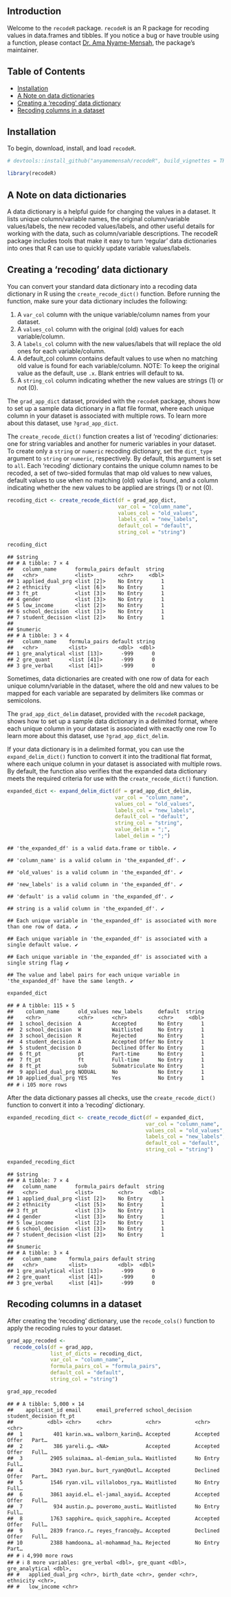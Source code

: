 ## Introduction

Welcome to the `recodeR` package. `recodeR` is an R package for recoding
values in data.frames and tibbles. If you notice a bug or have trouble
using a function, please contact [Dr. Ama
Nyame-Mensah](mailto:ama@anyamemensah.com), the package’s maintainer.

## Table of Contents

- [Installation](#installation)
- [A Note on data dictionaries](#a-note-on-data-dictionaries)
- [Creating a ‘recoding’ data
  dictionary](#creating-a-recoding-data-dictionary)
- [Recoding columns in a dataset](#recoding-columns-in-a-dataset)

## Installation

To begin, download, install, and load `recodeR`.

``` r
# devtools::install_github("anyamemensah/recodeR", build_vignettes = TRUE)

library(recodeR)
```

## A Note on data dictionaries

A data dictionary is a helpful guide for changing the values in a
dataset. It lists unique column/variable names, the original
column/variable values/labels, the new recoded values/labels, and other
useful details for working with the data, such as column/variable
descriptions. The recodeR package includes tools that make it easy to
turn ‘regular’ data dictionaries into ones that R can use to quickly
update variable values/labels.

## Creating a ‘recoding’ data dictionary

You can convert your standard data dictionary into a recoding data
dictionary in R using the `create_recode_dict()` function. Before
running the function, make sure your data dictionary includes the
following:

1.  A `var_col` column with the unique variable/column names from your
    dataset.
2.  A `values_col` column with the original (old) values for each
    variable/column.
3.  A `labels_col` column with the new values/labels that will replace
    the old ones for each variable/column.
4.  A default_col column contains default values to use when no matching
    old value is found for each variable/column. NOTE: To keep the
    original value as the default, use `.x`. Blank entries will default
    to `NA`.
5.  A `string_col` column indicating whether the new values are
    strings (1) or not (0).

The `grad_app_dict` dataset, provided with the `recodeR` package, shows
how to set up a sample data dictionary in a flat file format, where each
unique column in your dataset is associated with multiple rows. To learn
more about this dataset, use `?grad_app_dict`.

The `create_recode_dict()` function creates a list of ‘recoding’
dictionaries: one for string variables and another for numeric variables
in your dataset. To create only a `string` or `numeric` recoding
dictionary, set the `dict_type` argument to `string` or `numeric`,
respectively. By default, this argument is set to `all`. Each ‘recoding’
dictionary contains the unique column names to be recoded, a set of
two-sided formulas that map old values to new values, default values to
use when no matching (old) value is found, and a column indicating
whether the new values to be applied are strings (1) or not (0).

``` r
recoding_dict <- create_recode_dict(df = grad_app_dict,
                                    var_col = "column_name",
                                    values_col = "old_values",
                                    labels_col = "new_labels",
                                    default_col = "default",
                                    string_col = "string")

recoding_dict
```

    ## $string
    ## # A tibble: 7 × 4
    ##   column_name      formula_pairs default  string
    ##   <chr>            <list>        <chr>     <dbl>
    ## 1 applied_dual_prg <list [2]>    No Entry      1
    ## 2 ethnicity        <list [6]>    No Entry      1
    ## 3 ft_pt            <list [3]>    No Entry      1
    ## 4 gender           <list [3]>    No Entry      1
    ## 5 low_income       <list [2]>    No Entry      1
    ## 6 school_decision  <list [3]>    No Entry      1
    ## 7 student_decision <list [2]>    No Entry      1
    ## 
    ## $numeric
    ## # A tibble: 3 × 4
    ##   column_name    formula_pairs default string
    ##   <chr>          <list>          <dbl>  <dbl>
    ## 1 gre_analytical <list [13]>      -999      0
    ## 2 gre_quant      <list [41]>      -999      0
    ## 3 gre_verbal     <list [41]>      -999      0

Sometimes, data dictionaries are created with one row of data for each
unique column/variable in the dataset, where the old and new values to
be mapped for each variable are separated by delimiters like commas or
semicolons.

The `grad_app_dict_delim` dataset, provided with the `recodeR` package,
shows how to set up a sample data dictionary in a delimited format,
where each unique column in your dataset is associated with exactly one
row To learn more about this dataset, use `?grad_app_dict_delim`.

If your data dictionary is in a delimited format, you can use the
`expand_delim_dict()` function to convert it into the traditional flat
format, where each unique column in your dataset is associated with
multiple rows. By default, the function also verifies that the expanded
data dictionary meets the required criteria for use with the
`create_recode_dict()` function.

``` r
expanded_dict <- expand_delim_dict(df = grad_app_dict_delim,
                                   var_col = "column_name",
                                   values_col = "old_values",
                                   labels_col = "new_labels",
                                   default_col = "default",
                                   string_col = "string",
                                   value_delim = ";",
                                   label_delim = ";")
```

    ## 'the_expanded_df' is a valid data.frame or tibble. ✔

    ## 'column_name' is a valid column in 'the_expanded_df'. ✔

    ## 'old_values' is a valid column in 'the_expanded_df'. ✔

    ## 'new_labels' is a valid column in 'the_expanded_df'. ✔

    ## 'default' is a valid column in 'the_expanded_df'. ✔

    ## string is a valid column in 'the_expanded_df'. ✔

    ## Each unique variable in 'the_expanded_df' is associated with more than one row of data. ✔

    ## Each unique variable in 'the_expanded_df' is associated with a single default value. ✔

    ## Each unique variable in 'the_expanded_df' is associated with a single string flag ✔

    ## The value and label pairs for each unique variable in 'the_expanded_df' have the same length. ✔

``` r
expanded_dict
```

    ## # A tibble: 115 × 5
    ##    column_name      old_values new_labels     default  string
    ##    <chr>            <chr>      <chr>          <chr>     <dbl>
    ##  1 school_decision  A          Accepted       No Entry      1
    ##  2 school_decision  W          Waitlisted     No Entry      1
    ##  3 school_decision  R          Rejected       No Entry      1
    ##  4 student_decision A          Accepted Offer No Entry      1
    ##  5 student_decision D          Declined Offer No Entry      1
    ##  6 ft_pt            pt         Part-time      No Entry      1
    ##  7 ft_pt            ft         Full-time      No Entry      1
    ##  8 ft_pt            sub        Submatriculate No Entry      1
    ##  9 applied_dual_prg NODUAL     No             No Entry      1
    ## 10 applied_dual_prg YES        Yes            No Entry      1
    ## # ℹ 105 more rows

After the data dictionary passes all checks, use the
`create_recode_dict()` function to convert it into a ‘recoding’
dictionary.

``` r
expanded_recoding_dict <- create_recode_dict(df = expanded_dict,
                                             var_col = "column_name",
                                             values_col = "old_values",
                                             labels_col = "new_labels",
                                             default_col = "default",
                                             string_col = "string")

expanded_recoding_dict
```

    ## $string
    ## # A tibble: 7 × 4
    ##   column_name      formula_pairs default  string
    ##   <chr>            <list>        <chr>     <dbl>
    ## 1 applied_dual_prg <list [2]>    No Entry      1
    ## 2 ethnicity        <list [5]>    No Entry      1
    ## 3 ft_pt            <list [3]>    No Entry      1
    ## 4 gender           <list [3]>    No Entry      1
    ## 5 low_income       <list [2]>    No Entry      1
    ## 6 school_decision  <list [3]>    No Entry      1
    ## 7 student_decision <list [2]>    No Entry      1
    ## 
    ## $numeric
    ## # A tibble: 3 × 4
    ##   column_name    formula_pairs default string
    ##   <chr>          <list>          <dbl>  <dbl>
    ## 1 gre_analytical <list [13]>      -999      0
    ## 2 gre_quant      <list [41]>      -999      0
    ## 3 gre_verbal     <list [41]>      -999      0

## Recoding columns in a dataset

After creating the ‘recoding’ dictionary, use the `recode_cols()`
function to apply the recoding rules to your dataset.

``` r
grad_app_recoded <-
  recode_cols(df = grad_app,
              list_of_dicts = recoding_dict,
              var_col = "column_name",
              formula_pairs_col = "formula_pairs",
              default_col = "default",
              string_col = "string")

grad_app_recoded
```

    ## # A tibble: 5,000 × 14
    ##    applicant_id email     email_preferred school_decision student_decision ft_pt
    ##           <dbl> <chr>     <chr>           <chr>           <chr>            <chr>
    ##  1          401 karin.wa… walborn_karin@… Accepted        Accepted Offer   Part…
    ##  2          386 yareli.g… <NA>            Accepted        Accepted Offer   Full…
    ##  3         2905 sulaimaa… al-demian_sula… Waitlisted      No Entry         Full…
    ##  4         3043 ryan.bur… burt_ryan@Outl… Accepted        Declined Offer   Part…
    ##  5         1546 ryan.vil… villalobos_rya… Waitlisted      No Entry         Full…
    ##  6         3861 aayid.el… el-jamal_aayid… Accepted        Accepted Offer   Full…
    ##  7          934 austin.p… poveromo_austi… Waitlisted      No Entry         Full…
    ##  8         1763 sapphire… quick_sapphire… Accepted        Accepted Offer   Full…
    ##  9         2839 franco.r… reyes_franco@y… Accepted        Declined Offer   Full…
    ## 10         2388 hamdoona… al-mohammad_ha… Rejected        No Entry         Part…
    ## # ℹ 4,990 more rows
    ## # ℹ 8 more variables: gre_verbal <dbl>, gre_quant <dbl>, gre_analytical <dbl>,
    ## #   applied_dual_prg <chr>, birth_date <chr>, gender <chr>, ethnicity <chr>,
    ## #   low_income <chr>
